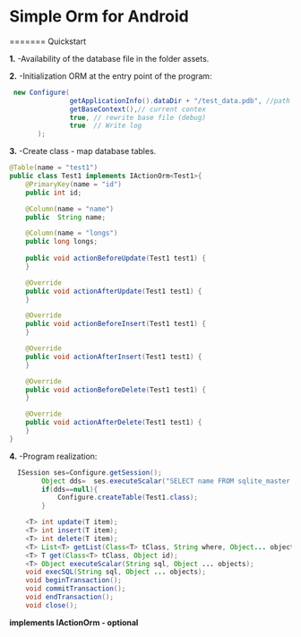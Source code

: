 # Simple Orm for Android 
=======
Quickstart

**1.**  -Availability of the database file in the folder assets.

**2.**  -Initialization ORM at the entry point of the program:

```java
 new Configure(
               getApplicationInfo().dataDir + "/test_data.pdb", //path file data
               getBaseContext(),// current contex
               true, // rewrite base file (debug)
               true  // Write log
       );
```

**3.**  -Create class - map database tables.
```java
@Table(name = "test1")
public class Test1 implements IActionOrm<Test1>{
    @PrimaryKey(name = "id")
    public int id;

    @Column(name = "name")
    public  String name;

    @Column(name = "longs")
    public long longs;
    
    public void actionBeforeUpdate(Test1 test1) {
    }

    @Override
    public void actionAfterUpdate(Test1 test1) {
    }

    @Override
    public void actionBeforeInsert(Test1 test1) {
    }

    @Override
    public void actionAfterInsert(Test1 test1) {
    }

    @Override
    public void actionBeforeDelete(Test1 test1) {
    }

    @Override
    public void actionAfterDelete(Test1 test1) {
    }
}
```

**4.**  -Program realization:
```java
  ISession ses=Configure.getSession();
        Object dds=  ses.executeScalar("SELECT name FROM sqlite_master WHERE type='table' AND name='test1';", null);
        if(dds==null){
            Configure.createTable(Test1.class);
        }
```

```java
    <T> int update(T item);
    <T> int insert(T item);
    <T> int delete(T item);
    <T> List<T> getList(Class<T> tClass, String where, Object... objects) ;
    <T> T get(Class<T> tClass, Object id);
    <T> Object executeScalar(String sql, Object ... objects);
    void execSQL(String sql, Object ... objects);
    void beginTransaction();
    void commitTransaction();
    void endTransaction();
    void close();
```

**implements IActionOrm - optional**
